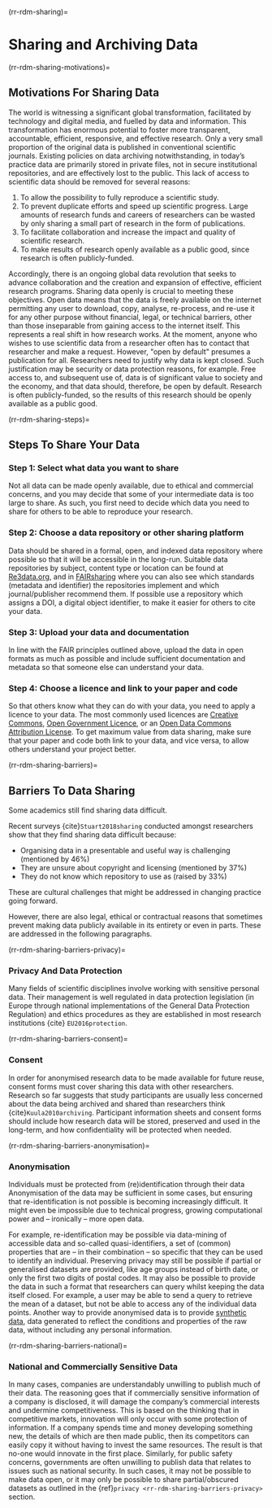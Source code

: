 (rr-rdm-sharing)=
# Sharing and Archiving Data

(rr-rdm-sharing-motivations)=
##  Motivations For Sharing Data

The world is witnessing a significant global transformation, facilitated by technology and digital media, and fuelled by data and information.
This transformation has enormous potential to foster more transparent, accountable, efficient, responsive, and effective research. Only a very small proportion of the original data is published in conventional scientific journals.
Existing policies on data archiving notwithstanding, in today’s practice data are primarily stored in private files, not in secure institutional repositories, and are effectively lost to the public.
This lack of access to scientific data should be removed for several reasons:

1. To allow the possibility to fully reproduce a scientific study.
2. To prevent duplicate efforts and speed up scientific progress.
Large amounts of research funds and careers of researchers can be wasted by only sharing a small part of research in the form of publications.
3. To facilitate collaboration and increase the impact and quality of scientific research.
4. To make results of research openly available as a public good, since research is often publicly-funded.

Accordingly, there is an ongoing global data revolution that seeks to advance collaboration and the creation and expansion of effective, efficient research programs. 
Sharing data openly is crucial to meeting these objectives.
Open data means that the data is freely available on the internet permitting any user to download, copy, analyse, re-process, and re-use it for any other purpose without financial, legal, or technical barriers, other than those inseparable from gaining access to the internet itself.
This represents a real shift in how research works.
At the moment, anyone who wishes to use scientific data from a researcher often has to contact that researcher and make a request.
However, "open by default" presumes a publication for all.
Researchers need to justify why data is kept closed.
Such justification may be security or data protection reasons, for example.
Free access to, and subsequent use of, data is of significant value to society and the economy, and that data should, therefore, be open by default.
Research is often publicly-funded, so the results of this research should be openly available as a public good.

(rr-rdm-sharing-steps)=
## Steps To Share Your Data

### Step 1: Select what data you want to share

Not all data can be made openly available, due to ethical and commercial concerns, and you may decide that some of your intermediate data is too large to share.
As such, you first need to decide which data you need to share for others to be able to reproduce your research.

### Step 2: Choose a data repository or other sharing platform

Data should be shared in a formal, open, and indexed data repository where possible so that it will be accessible in the long-run.
Suitable data repositories by subject, content type or location can be found at [Re3data.org](https://www.re3data.org/), and in [FAIRsharing](https://fairsharing.org/databases) where you can also see which standards (metadata and identifier) the repositories implement and which journal/publisher recommend them.
If possible use a repository which assigns a DOI, a digital object identifier, to make it easier for others to cite your data.

### Step 3: Upload your data and documentation

In line with the FAIR principles outlined above, upload the data in open formats as much as possible and include sufficient documentation and metadata so that someone else can understand your data.

### Step 4: Choose a licence and link to your paper and code

So that others know what they can do with your data, you need to apply a licence to your data.
The most commonly used licences are [Creative Commons](https://creativecommons.org/choose/), [Open Government Licence](http://www.nationalarchives.gov.uk/doc/open-government-licence/version/3/), or an [Open Data Commons Attribution License](https://opendatacommons.org/licenses/by/index.html).
To get maximum value from data sharing, make sure that your paper and code both link to your data, and vice versa, to allow others understand your project better.

(rr-rdm-sharing-barriers)=
## Barriers To Data Sharing

Some academics still find sharing data difficult.

Recent surveys {cite}`Stuart2018sharing` conducted amongst researchers show that they find sharing data difficult because:

- Organising data in a presentable and useful way is challenging (mentioned by 46%)
- They are unsure about copyright and licensing (mentioned by 37%)
- They do not know which repository to use as (raised by 33%)

These are cultural challenges that might be addressed in changing practice going forward.

However, there are also legal, ethical or contractual reasons that sometimes prevent making data publicly available in its entirety or even in parts.
These are addressed in the following paragraphs.

(rr-rdm-sharing-barriers-privacy)=
### Privacy And Data Protection

Many fields of scientific disciplines involve working with sensitive personal data.
Their management is well regulated in data protection legislation (in Europe through national implementations of the General Data Protection Regulation) and ethics procedures as they are established in most research institutions {cite} `EU2016protection`.

(rr-rdm-sharing-barriers-consent)=
### Consent

In order for anonymised research data to be made available for future reuse, consent forms must cover sharing this data with other researchers.
Research so far suggests that study participants are usually less concerned about the data being archived and shared than researchers think {cite}`Kuula2010archiving`.
Participant information sheets and consent forms should include how research data will be stored, preserved and used in the long-term, and how confidentiality will be protected when needed.

(rr-rdm-sharing-barriers-anonymisation)=
### Anonymisation

Individuals must be protected from (re)identification through their data
Anonymisation of the data may be sufficient in some cases, but ensuring that re-identification is not possible is becoming increasingly difficult.
It might even be impossible due to technical progress, growing computational power and – ironically – more open data.

For example, re-identification may be possible via data-mining of accessible data and so-called quasi-identifiers, a set of (common) properties that are – in their combination – so specific that they can be used to identify an individual.
Preserving privacy may still be possible if partial or generalised datasets are provided, like age groups instead of birth date, or only the first two digits of postal codes.
It may also be possible to provide the data in such a format that researchers can query whilst keeping the data itself closed.
For example, a user may be able to send a query to retrieve the mean of a dataset, but not be able to access any of the individual data points.
Another way to provide anonymised data is to provide [synthetic data](https://en.wikipedia.org/wiki/Synthetic_data), data generated to reflect the conditions and properties of the raw data, without including any personal information.

(rr-rdm-sharing-barriers-national)=
### National and Commercially Sensitive Data

In many cases, companies are understandably unwilling to publish much of their data.
The reasoning goes that if commercially sensitive information of a company is disclosed, it will damage the company’s commercial interests and undermine competitiveness.
This is based on the thinking that in competitive markets, innovation will only occur with some protection of information. 
If a company spends time and money developing something new, the details of which are then made public, then its competitors can easily copy it without having to invest the same resources.
The result is that no-one would innovate in the first place.
Similarly, for public safety concerns, governments are often unwilling to publish data that relates to issues such as national security.
In such cases, it may not be possible to make data open, or it may only be possible to share partial/obscured datasets as outlined in the {ref}`privacy <rr-rdm-sharing-barriers-privacy>` section.
